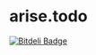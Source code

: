 arise.todo
==========


[![Bitdeli Badge](https://d2weczhvl823v0.cloudfront.net/miphreal/arise.todo/trend.png)](https://bitdeli.com/free "Bitdeli Badge")

